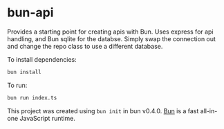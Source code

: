 # bun-api
Provides a starting point for creating apis with Bun. Uses express for api handling, and Bun sqlite for the databse. Simply swap the connection out and change the repo class to use a different database.

To install dependencies:

```bash
bun install
```

To run:

```bash
bun run index.ts
```

This project was created using `bun init` in bun v0.4.0. [Bun](https://bun.sh) is a fast all-in-one JavaScript runtime.

